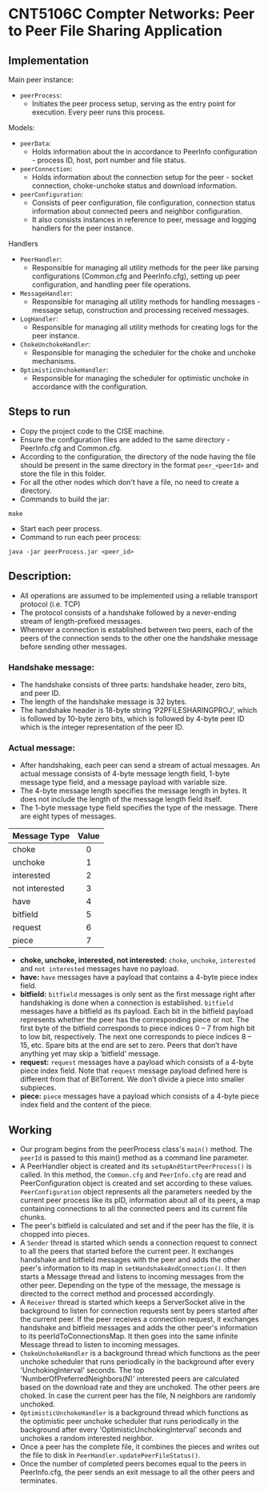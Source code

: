 # CNT5106C Compter Networks: Peer to Peer File Sharing Application

## Implementation

Main peer instance:
- `peerProcess`:
  - Initiates the peer process setup, serving as the entry point for execution. Every peer runs this process.
  
Models:
- `peerData`:
    - Holds information about the in accordance to PeerInfo configuration - process ID, host, port number and file status.
- `peerConnection`:
    - Holds information about the connection setup for the peer - socket connection, choke-unchoke status and download information.
- `peerConfiguration`:
   - Consists of peer configuration, file configuration, connection status information about connected peers and neighbor configuration.
   - It also consists instances in reference to peer, message and logging handlers for the peer instance.

Handlers
- `PeerHandler`:
    - Responsible for managing all utility methods for the peer like parsing configurations (Common.cfg and PeerInfo.cfg), setting up peer configuration, and handling peer file operations.
- `MessageHandler`:
    - Responsible for managing all utility methods for handling messages - message setup, construction and processing received messages.
- `LogHandler`:
    - Responsible for managing all utility methods for creating logs for the peer instance.
- `ChokeUnchokeHandler`:
    - Responsible for managing the scheduler for the choke and unchoke mechanisms.
- `OptimisticUnchokeHandler`:
  - Responsible for managing the scheduler for optimistic unchoke in accordance with the configuration.

## Steps to run

- Copy the project code to the CISE machine.
- Ensure the configuration files are added to the same directory - PeerInfo.cfg and Common.cfg.
- According to the configuration, the directory of the node having the file should be present in the same directory in the format `peer_<peerId>` and store the file in this folder.
- For all the other nodes which don't have a file, no need to create a directory.
- Commands to build the jar:
``` 
make
```
- Start each peer process.
- Command to run each peer process:
``` 
java -jar peerProcess.jar <peer_id>
```

## Description:

- All operations are assumed to be implemented using a reliable transport protocol (i.e. TCP)
- The protocol consists of a handshake followed by a never-ending stream of length-prefixed messages.
- Whenever a connection is established between two peers, each of the peers of the connection sends to the other one the handshake message before sending other messages.
### Handshake message:
- The handshake consists of three parts: handshake header, zero bits, and peer ID.
- The length of the handshake message is 32 bytes.
- The handshake header is 18-byte string ‘P2PFILESHARINGPROJ’, which is followed by 10-byte zero bits, which is followed by 4-byte peer ID which is the integer representation of the peer ID.

### Actual message:
- After handshaking, each peer can send a stream of actual messages. An actual message consists of 4-byte message length field, 1-byte message type field, and a message payload with variable size.
- The 4-byte message length specifies the message length in bytes. It does not include the length of the message length field itself.
- The 1-byte message type field specifies the type of the message. There are eight types of messages.

| Message Type      | Value       |
| :---              |    :----:   |
| choke             | 0           |
| unchoke           | 1           |
| interested        | 2           |
| not interested    | 3           |
| have              | 4           |
| bitfield          | 5           |
| request           | 6           |
| piece             | 7           |

- **choke, unchoke, interested, not interested:** `choke`, `unchoke`, `interested` and `not interested` messages have no payload.
- **have:** `have` messages have a payload that contains a 4-byte piece index field.
- **bitfield:** `bitfield` messages is only sent as the first message right after handshaking is done when a connection is established. `bitfield` messages have a bitfield as its payload. Each bit in the bitfield payload represents whether the peer has the corresponding piece or not. The first byte of the bitfield corresponds to piece indices 0 – 7 from high bit to low bit, respectively. The next one corresponds to piece indices 8 – 15, etc. Spare bits at the end are set to zero. Peers that don’t have anything yet may skip a ‘bitfield’ message.
- **request:** `request` messages have a payload which consists of a 4-byte piece index field. Note that `request` message payload defined here is different from that of BitTorrent. We don’t divide a piece into smaller subpieces.
- **piece:** `piece` messages have a payload which consists of a 4-byte piece index field and the content of the piece.

## Working

- Our program begins from the peerProcess class's `main()` method. The `peerId` is passed to this main() method as a command line parameter.
- A PeerHandler object is created and its `setupAndStartPeerProcess()` is called. In this method, the `Common.cfg` and `PeerInfo.cfg` are read and PeerConfiguration object is created and set according to these values. `PeerConfiguration` object represents all the parameters needed by the current peer process like its pID, information about all of its peers, a map containing connections to all the connected peers and its current file chunks.
- The peer's bitfield is calculated and set and if the peer has the file, it is chopped into pieces.
- A `Sender` thread is started which sends a connection request to connect to all the peers that started before the current peer. It exchanges handshake and bitfield messages with the peer and adds the other peer's information to its map in `setHandshakeAndConnection()`. It then starts a Message thread and listens to incoming messages from the other peer. Depending on the type of the message, the message is directed to the correct method and processed accordingly.
- A `Receiver` thread is started which keeps a ServerSocket alive in the background to listen for connection requests sent by peers started after the current peer. If the peer receives a connection request, it exchanges handshake and bitfield messages and adds the other peer's information to its peerIdToConnectionsMap. It then goes into the same infinite Message thread to listen to incoming messages.
- `ChokeUnchokeHandler` is a background thread which functions as the peer unchoke scheduler that runs periodically in the background after every 'UnchokingInterval' seconds. The top 'NumberOfPreferredNeighbors(N)' interested peers are calculated based on the download rate and they are unchoked. The other peers are choked. In case the current peer has the file, N neighbors are randomly unchoked.
- `OptimisticUnchokeHandler` is a background thread which functions as the optimistic peer unchoke scheduler that runs periodically in the background after every 'OptimisticUnchokingInterval' seconds and unchokes a random interested neighbor.
- Once a peer has the complete file, it combines the pieces and writes out the file to disk in `PeerHandler.updatePeerFileStatus()`.
- Once the number of completed peers becomes equal to the peers in PeerInfo.cfg, the peer sends an exit message to all the other peers and terminates.

